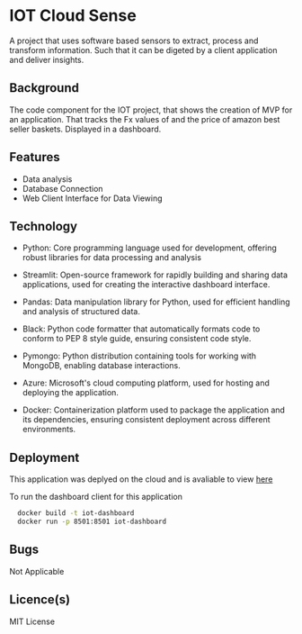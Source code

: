 
# IOT Cloud Sense

A project that uses software based sensors to extract, process and transform information. Such that it can be digeted by a client application and deliver insights.

## Background 
The code component for the IOT project, that shows the creation of MVP for an application. That tracks the Fx values of and the price of amazon best seller baskets. Displayed in a dashboard.


## Features 
- Data analysis
- Database Connection 
- Web Client Interface for Data Viewing


## Technology 
- Python: Core programming language used for development, offering robust libraries for data processing and analysis

- Streamlit: Open-source framework for rapidly building and sharing data applications, used for creating the interactive dashboard interface.

- Pandas: Data manipulation library for Python, used for efficient handling and analysis of structured data.

- Black: Python code formatter that automatically formats code to conform to PEP 8 style guide, ensuring consistent code style.

- Pymongo: Python distribution containing tools for working with MongoDB, enabling database interactions.

- Azure: Microsoft's cloud computing platform, used for hosting and deploying the application.

- Docker: Containerization platform used to package the application and its dependencies, ensuring consistent deployment across different environments.

## Deployment
This application was deplyed on the cloud and is avaliable to view [here](https://iotdashboard--hdhsim2.icyplant-7192f703.australiaeast.azurecontainerapps.io/)

To run the dashboard client for this application

```bash
  docker build -t iot-dashboard
  docker run -p 8501:8501 iot-dashboard
```



## Bugs
Not Applicable 

## Licence(s)
MIT License

